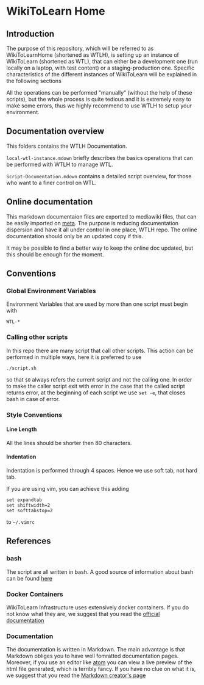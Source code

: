  WikiToLearn Home
==================

Introduction
------------

The purpose of this repository, which will be referred to as WikiToLearnHome
(shortened as WTLH), is setting up an instance of WikiToLearn (shortened as
WTL), that can either be a development one (run locally on a laptop, with test
content) or a staging-production one.
Specific characteristics of the different instances of WikiToLearn will be
explained in the following sections

All the operations can be performed "manually" (without the help of these
scripts), but the whole process is quite tedious and it is extremely easy to
make some errors, thus we highly recommend to use WTLH to setup your
environment.

Documentation overview
----------------------

This folders contains the WTLH Documentation.

`local-wtl-instance.mdown` briefly describes the basics operations that can
be performed with WTLH to manage WTL.

`Script-Documentation.mdown` contains a detailed script overview, for those
who want to a finer control on WTL.

Online documentation
--------------------

This markdown documentaion files are exported to mediawiki files, that
can be easily imported on [meta][meta]. The purpose is reducing documentation dispersion and have it all under control in one place,
WTLH repo. The online documentation should only be an updated copy if this.

It may be possible to find a better way to keep the online doc updated,
but this should be enough for the moment.

Conventions
-----------

### Global Environment Variables

Environment Variables that are used by more than one script must begin with

    WTL-*

### Calling other scripts

In this repo there are many script that call other scripts. This action can be
performed in multiple ways, here it is preferred to use

```{.bash}
./script.sh
```

so that `$0` always refers the current script and not the calling one.
In order to make the caller script exit with error in the case that the called
script returns error, at the beginning of each script we use `set -e`, that
closes bash in case of error.

### Style Conventions

#### Line Length

All the lines should be shorter then 80 characters.

#### Indentation

Indentation is performed through 4 spaces. Hence we use soft tab, not hard tab.

If you are using vim, you can achieve this adding

```
set expandtab
set shiftwidth=2
set softtabstop=2
```

to `~/.vimrc`

## References

### bash

The script are all written in bash. A good source of information about bash can
be found [here][1]

### Docker Containers

WikiToLearn Infrastructure uses extensively docker containers. If you do not
know what they are, we suggest that you read the [official documentation][2]

### Documentation

The documentation is written in Markdown. The main advantage is that Markdown
obliges you to have well fomratted documentation pages. Moreover, if you use
an editor like [atom][4] you can view a live preview of the html file generated,
which is terribly fancy.
If you have no clue on what it is,
we suggest that you read the [Markdown creator's page][3]

[1]: http://tldp.org/guides.html "The Linux documentaion Project"
[2]: https://docs.docker.com/ "Docker Documentation"
[3]: https://daringfireball.net/projects/markdown/ "Markdown Creator's Page"
[4]: https://atom.io "Atom, by Github"
[meta]: https://meta.wikitolearn.org
